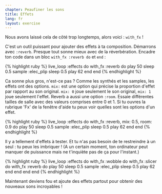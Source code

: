 ```yaml
---
chapter: Peaufiner les sons
title: Effets
lang: fr
layout: exercise
---
```


Nous avons laissé cela de côté trop longtemps, alors voici&nbsp;: `with_fx`&nbsp;!

C'est un outil puissant pour ajouter des effets à ta composition. Démarrons avec `:reverb`. Presque tout sonne mieux avec de la réverbération. Encadre ton code dans un bloc `with_fx :reverb do` et `end`&nbsp;:

{% highlight ruby %}
live_loop :effects do
  with_fx :reverb do
    play 50
    sleep 0.5
    sample :elec_plip
    sleep 0.5
    play 62
  end
end
{% endhighlight %}

Ca sonne plus gros, n'est-ce pas&nbsp;? Comme les synthés et les samples, les effets ont des options. `mix:` est une option qui précise la proportion d'effet par rapport au son original. `mix: 0` joue seulement le son original, `mix: 1` joue seulement l'effet. Reverb a aussi une option `:room`. Essaie différentes tailles de salle avec des valeurs comprises entre 0 et 1. Si tu ouvres la rubrique 'Fx' de la fenêtre d'aide tu peux voir quelles sont les options d'un effet.

{% highlight ruby %}
live_loop :effects do
  with_fx :reverb, mix: 0.5, room: 0.9 do
    play 50
    sleep 0.5
    sample :elec_plip
    sleep 0.5
    play 62
  end
end
{% endhighlight %}

Il y a tellement d'effets à tester. Et tu n'as pas besoin de te restreindre à un seul&nbsp;: tu peux les imbriquer&nbsp;! (A un certain moment, ton ordinateur peut manquer de puissance mais ne t'inquiète pas de ça pour l'instant.)

{% highlight ruby %}
live_loop :effects do
  with_fx :wobble do
    with_fx :slicer do
      with_fx :reverb do
        play 50
        sleep 0.5
        sample :elec_plip
        sleep 0.5
        play 62
      end
    end
  end
end
{% endhighlight %}

Maintenant deviens fou et ajoute des effets partout pour obtenir des nouveaux sons incroyables&nbsp;!
